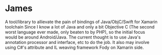 # James
A tool/library to allievate the pain of bindings of Java/ObjC/Swift for Xamarin toolchain
Since I know a lot of Java and only a bit Objective C (The second worst language ever made, only beaten to by PHP), so the initial focus would be around Android/Java. 
The current thought is to use Java's annotation processor and interface, etc to do the job. It also may involve using C#'s attribute and IL weaving framework Fody on Xamarin side.
